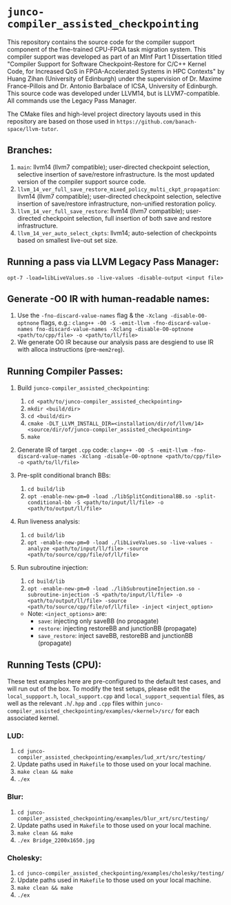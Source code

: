 # `junco-compiler_assisted_checkpointing`
This repository contains the source code for the compiler support component of the fine-trained CPU-FPGA task migration system. This compiler support was developed as part of an MInf Part 1 Dissertation titled "Compiler Support for Software Checkpoint-Restore for C/C++ Kernel Code, for Increased QoS in FPGA-Accelerated
Systems in HPC Contexts" by Huang Zihan (University of Edinburgh) under the supervision of Dr. Maxime France-Pillois and Dr. Antonio Barbalace of ICSA, University of Edinburgh. This source code was developed under LLVM14, but is LLVM7-compatible. All commands use the Legacy Pass Manager.

The CMake files and high-level project directory layouts used in this repository are based on those used in `https://github.com/banach-space/llvm-tutor`.

## Branches:
1. `main`: llvm14 (llvm7 compatible); user-directed checkpoint selection, selective insertion of save/restore infrastructure. Is the most updated version of the compiler support source code. 
4. `llvm_14_ver_full_save_restore_mixed_policy_multi_ckpt_propagation`: llvm14 (llvm7 compatible); user-directed checkpoint selection, selective insertion of save/restore infrastructure, non-unified restoration policy.
2. `llvm_14_ver_full_save_restore`: llvm14 (llvm7 compatible); user-directed checkpoint selection, full insertion of both save and restore infrastructure.
3. `llvm_14_ver_auto_select_ckpts`: llvm14; auto-selection of checkpoints based on smallest live-out set size.

## Running a pass via LLVM Legacy Pass Manager:
`opt-7 -load=libLiveValues.so -live-values -disable-output <input file>`

## Generate -O0 IR with human-readable names:
1. Use the `-fno-discard-value-names` flag & the `-Xclang -disable-O0-optnone` flags, e.g.:
    `clang++ -O0 -S -emit-llvm -fno-discard-value-names fno-discard-value-names -Xclang -disable-O0-optnone <path/to/cpp/file> -o <path/to/ll/file>`
2. We generate O0 IR because our analysis pass are desgiend to use IR with alloca instructions (pre-`mem2reg`).

## Running Compiler Passes:
1. Build `junco-compiler_assisted_checkpointing`:
    1. `cd <path/to/junco-compiler_assisted_checkpointing>`
    2. `mkdir <build/dir>`
    3. `cd <build/dir>`
    4. `cmake -DLT_LLVM_INSTALL_DIR=<installation/dir/of/llvm/14> <source/dir/of/junco-compiler_assisted_checkpointing>`
    5. `make`
1. Generate IR of target `.cpp` code:
    `clang++ -O0 -S -emit-llvm -fno-discard-value-names -Xclang -disable-O0-optnone <path/to/cpp/file> -o <path/to/ll/file>`
3. Pre-split conditional branch BBs:
    1. `cd build/lib`
    2. `opt -enable-new-pm=0 -load ./libSplitConditionalBB.so -split-conditional-bb -S <path/to/input/ll/file> -o <path/to/output/ll/file>`
4. Run liveness analysis:
    1. `cd build/lib`
    2. `opt -enable-new-pm=0 -load ./libLiveValues.so -live-values -analyze <path/to/input/ll/file> -source <path/to/source/cpp/file/of/ll/file>`
5. Run subroutine injection:
    1. `cd build/lib`
    2. `opt -enable-new-pm=0 -load ./libSubroutineInjection.so -subroutine-injection -S <path/to/input/ll/file> -o <path/to/output/ll/file> -source <path/to/source/cpp/file/of/ll/file> -inject <inject_option>`

    * Note: `<inject_options>` are:
        * `save`: injecting only saveBB (no propagate)
        * `restore`: injecting restoreBB and junctionBB (propagate)
        * `save_restore`: inject saveBB, restoreBB and junctionBB (propagate)

## Running Tests (CPU):

These test examples here are pre-configured to the default test cases, and will run out of the box. To modify the test setups, please edit the `local_suppport.h`, `local_support.cpp` and `local_support_sequential` files, as well as the relevant `.h`/`.hpp` and `.cpp` files within `junco-compiler_assisted_checkpointing/examples/<kernel>/src/` for each associated kernel.

### LUD:
1. `cd junco-compiler_assisted_checkpointing/examples/lud_xrt/src/testing/`
2. Update paths used in `Makefile` to those used on your local machine.
3. `make clean && make`
4. `./ex`

### Blur:
1. `cd junco-compiler_assisted_checkpointing/examples/blur_xrt/src/testing/`
2. Update paths used in `Makefile` to those used on your local machine.
3. `make clean && make`
4. `./ex Bridge_2200x1650.jpg`

### Cholesky:
1. `cd junco-compiler_assisted_checkpointing/examples/cholesky/testing/`
2. Update paths used in `Makefile` to those used on your local machine.
3. `make clean && make`
4. `./ex`